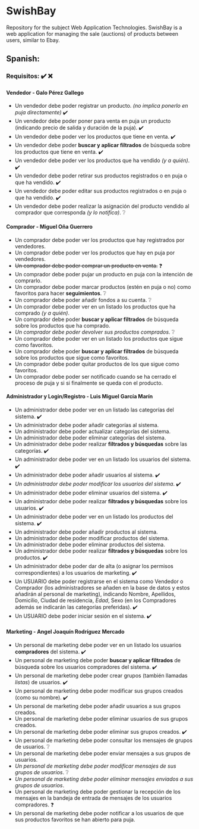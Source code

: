 # SwishBay
Repository for the subject Web Application Technologies. SwishBay is a web application for managing the sale (auctions) of products between users, similar to Ebay.

## Spanish:
### Requisitos: :heavy_check_mark:   :x: 
#### Vendedor - Galo Pérez Gallego 
- Un vendedor debe poder registrar un producto. _(no implica ponerlo en puja directamente)_ :heavy_check_mark:
- Un vendedor debe poder poner para venta en puja un producto (indicando precio de salida y duración de la puja). :heavy_check_mark:
- Un vendedor debe poder ver los productos que tiene en venta. :heavy_check_mark:
- Un vendedor debe poder **buscar y aplicar filtrados** de búsqueda sobre los productos que tiene en venta. :heavy_check_mark:
- Un vendedor debe poder ver los productos que ha vendido _(y a quién)_. :heavy_check_mark:
- Un vendedor debe poder retirar sus productos registrados o en puja o que ha vendido. :heavy_check_mark:
- Un vendedor debe poder editar sus productos registrados o en puja o que ha vendido. :heavy_check_mark:
- Un vendedor debe poder realizar la asignación del producto vendido al comprador que corresponda _(y lo notifica)_. ❔

#### Comprador - Miguel Oña Guerrero
- Un comprador debe poder ver los productos que hay registrados por vendedores. 
- Un comprador debe poder ver los productos que hay en puja por vendedores.
- ~~Un comprador debe poder comprar un producto en venta.~~ ❓
- Un comprador debe poder pujar un producto en puja con la intención de comprarlo.
- Un comprador debe poder marcar productos (estén en puja o no) como favoritos para hacer **seguimientos**. ❔
- Un comprador debe poder añadir fondos a su cuenta. ❔
- Un comprador debe poder ver en un listado los productos que ha comprado _(y a quién)_.
- Un comprador debe poder **buscar y aplicar filtrados** de búsqueda sobre los productos que ha comprado.
- _Un comprador debe poder devolver sus productos comprados_. ❔
- Un comprador debe poder ver en un listado los productos que sigue como favoritos.
- Un comprador debe poder **buscar y aplicar filtrados** de búsqueda sobre los productos que sigue como favoritos.
- Un comprador debe poder quitar productos de los que sigue como favoritos.
- Un comprador debe poder ser notificado cuando se ha cerrado el proceso de puja y si si finalmente se queda con el producto.

#### Administrador y Login/Registro - Luis Miguel García Marín
- Un administrador debe poder ver en un listado las categorías del sistema. :heavy_check_mark:
- Un administrador debe poder añadir categorías al sistema.
- Un administrador debe poder actualizar categorías del sistema.
- Un administrador debe poder eliminar categorías del sistema.
- Un administrador debe poder realizar **filtrados y búsquedas** sobre las categorías. :heavy_check_mark:
- Un administrador debe poder ver en un listado los usuarios del sistema. :heavy_check_mark:
- Un administrador debe poder añadir usuarios al sistema. :heavy_check_mark:
- _Un administrador debe poder modificar los usuarios del sistema_. :heavy_check_mark:
- Un administrador debe poder eliminar usuarios del sistema. :heavy_check_mark:
- Un administrador debe poder realizar **filtrados y búsquedas** sobre los usuarios. :heavy_check_mark:
- Un administrador debe poder ver en un listado los productos del sistema. :heavy_check_mark:
- Un administrador debe poder añadir productos al sistema.
- Un administrador debe poder modificar productos del sistema.
- Un administrador debe poder eliminar productos del sistema.
- Un administrador debe poder realizar **filtrados y búsquedas** sobre los productos. :heavy_check_mark:
- Un administrador debe poder dar de alta (o asignar los permisos correspondientes) a los usuarios de marketing. :heavy_check_mark: 
- Un USUARIO debe poder registrarse en el sistema como Vendedor o Comprador (los administradores se añaden en la base de datos y estos añadirán al personal de marketing), indicando Nombre, Apellidos, Domicilio, Ciudad de residencia, _Edad_, Sexo (en los Compradores además se indicarán las categorías preferidas). :heavy_check_mark:
- Un USUARIO debe poder iniciar sesión en el sistema. :heavy_check_mark:

#### Marketing - Angel Joaquín Rodríguez Mercado
- Un personal de marketing debe poder ver en un listado los usuarios **compradores** del sistema. :heavy_check_mark:
- Un personal de marketing debe poder **buscar y aplicar filtrados** de búsqueda sobre los usuarios compradores del sistema. :heavy_check_mark:
- Un personal de marketing debe poder crear grupos (también llamadas *listas*) de usuarios. :heavy_check_mark:
- Un personal de marketing debe poder modificar sus grupos creados (como su nombre). :heavy_check_mark:
- Un personal de marketing debe poder añadir usuarios a sus grupos creados.
- Un personal de marketing debe poder eliminar usuarios de sus grupos creados.
- Un personal de marketing debe poder eliminar sus grupos creados. :heavy_check_mark:
- Un personal de marketing debe poder consultar los mensajes de grupos de usuarios. ❔
- Un personal de marketing debe poder enviar mensajes a sus grupos de usuarios.
- _Un personal de marketing debe poder modificar mensajes de sus grupos de usuarios_. ❔
- _Un personal de marketing debe poder eliminar mensajes enviados a sus grupos de usuarios_.
- Un personal de marketing debe poder gestionar la recepción de los mensajes en la bandeja de entrada de mensajes de los usuarios compradores. ❓
- Un personal de marketing debe poder notificar a los usuarios de que sus productos favoritos se han abierto para puja.
